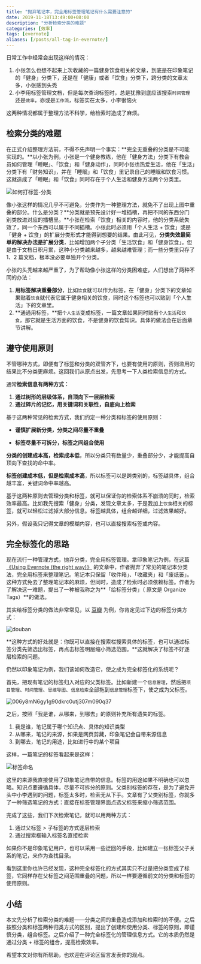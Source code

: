 ```yaml
---
title: "抛弃笔记本，完全用标签管理笔记有什么需要注意的"
date: 2019-11-18T13:49:00+08:00
description: "分析检索分类的难题"
categories: [效率]
tags: [evernote]
aliases: [/posts/all-tag-in-evernote/]
---
```


日常工作中经常会出现这样的情况：

1. 小张怎么也想不起来上次收藏的一篇健身饮食相关的文章，到底是在印象笔记的「健身」分类下，还是在「健康」或者「饮食」分类下，跨分类的文章太多，小张感到头秃
2. 小李用标签管理文档，但是每次查询标签时，总是犹豫到底应该搜索`时间管理`还是`效率`，亦或是`工作流`，标签实在太多，小李很恼火

这两种情况都属于整理方法不科学，给检索时造成了麻烦。

## 检索分类的难题

在正式介绍整理方法前，不得不先声明一个事实：**完全无重叠的分类是不可能实现的。**以小张为例，小张是一个健身教练，他在「健身方法」分类下有教会员如何管理「睡眠」、「饮食」和「健身动作」，同时小张也热爱生活，他在「生活」分类下有「财务知识」，并在「睡眠」和「饮食」里记录自己的睡眠和饮食习惯。这就造成了「睡眠」和「饮食」同时存在于个人生活和健身方法两个分类里。

![如何打标签-分类](https://tva1.sinaimg.cn/large/006y8mN6gy1g909mdd42bj30dj08ddfx.jpg)

像小张这样的情况几乎不可避免，分类作为一种整理方法，就免不了出现上图中重叠的部分。什么是分类？**分类就是预先设计好一堆插槽，再把不同的东西分门别类放进对应的插槽里。**小张在检索「饮食」相关的内容时，他的分类系统失效了，同一个东西可以属于不同插槽。小张此时必须用「个人生活 + 饮食」或是「健身 + 饮食」的扩展分类形式才能得到想要的结果。由此可见，**分类失效最简单的解决办法是扩展分类**，比如增加两个子分类「生活饮食」和「健身饮食」。但是由于文档日积月累，这种小分类越来越多，越来越难管理；而一些分类里只存了 1、2 篇文档，根本没必要单独开个分类。

小张的头秃越来越严重了，为了帮助像小张这样的分类困难症，人们想出了两种不同的办法：

1. **用标签解决重叠部分**，比如`饮食`就可以作为标签，在「健身」分类下的文章如果贴着`饮食`就代表它属于健身相关的饮食，同时这个标签也可以贴到「个人生活」下的文章里。
2. **通通用标签，**把`个人生活`变成标签，一篇文章如果同时贴有`个人生活`和`饮食`，那它就是生活方面的饮食，不是健身的饮食知识。具体的做法会在后面章节讲解。

## 遵守使用原则

不管哪种方式，即便有了标签和分类的双管齐下，也要有使用的原则，否则滥用的结果比不分类更麻烦。这回我们从原点出发，先思考一下人类检索信息的方式。

通常**检索信息有两种方式：**

1. **通过树形的层级体系，自顶向下一层层检索**
2. **通过碎片的记忆，用关键词和关联性，自底向上检索**

基于这两种常见的检索方式，我们约定一种分类和标签的使用原则：

- **谨慎扩展新分类，分类之间尽量不重叠**

- **标签尽量不可拆分，标签之间组合使用**

**分类的创建成本高，检索成本低**，所以分类只有数量少，重叠部分少，才能提高自顶向下查找的命中率。

**标签创建成本低，但是检索成本高**，所以标签可以是跨类别的，标签越具体，组合越丰富，关键词命中率越高。

基于这两种原则去管理分类和标签，就可以保证你的检索体系不崩溃的同时，检索效率最高。比如我先搜索「健身」分类，发现文章太多，于是我加上`饮食`相关的标签，就可以轻松过滤掉大部分信息。标签越具体，组合越详细，过滤效果越好。

另外，假设我只记得文章的模糊内容，也可以直接搜索标签或内容。

## 完全标签化的思路

现在流行一种管理方式，抛弃分类，完全用标签管理。拿印象笔记为例，在这篇 [《Using Evernote (the right way)》](https://medium.com/@thomashoneyman/using-evernote-the-right-way-ef61f530d1ad) 的文章中，作者抛弃了常见的笔记本分类法，完全用标签来整理笔记。笔记本只保留「收件箱」、「收藏夹」和「废纸篓」。这种方式免去了整理笔记本的麻烦，但同时，造成了检索时必须依赖标签。作者为了解决这一难题，提出了一种被我称之为**「给标签分类」（ 原文是 Organize Tags）**的做法。

其实给标签分类的做法非常常见，以 [豆瓣](https://www.douban.com/) 为例，你肯定见过下边的标签分类方式：

![douban](https://tva1.sinaimg.cn/large/006y8mN6gy1g91dwdctqwj30hw0wqq5h.jpg)

**这种方式的好处就是：你既可以直接在搜索栏搜索具体的标签，也可以通过标签分类先筛选出标签，再点击标签明层缩小筛选范围。**这就解决了标签不好逐层检索的问题。

仍然以印象笔记为例，我们该如何改造它，使之成为完全标签化的系统呢？

首先，把现有笔记的标签归入对应的父类标签。比如新建一个`信息管理`，然后把`项目管理`、`时间管理`、`思维导图`、`信息检索`全部拖到`信息管理`标签下，使之成为父标签。

![006y8mN6gy1g90dkrc0utj307m090q37](https://tva1.sinaimg.cn/large/006y8mN6gy1g91dw8hj6hj307m090jre.jpg)

之后，按照「我是谁，从哪来，到哪去」的原则补充所有遗失的标签。

1. 我是谁，笔记属于哪个知识点、具体的知识类型
2. 从哪来，笔记的来源，如果是网页剪藏，印象笔记会自带来源信息
3. 到哪去，笔记的用途，比如进行中的某个项目

这样，一篇笔记的标签看起来是这样：

![标签命名](https://tva1.sinaimg.cn/large/006y8mN6gy1g90dnvno5pj316g07qgne.jpg)

这里的来源我直接使用了印象笔记自带的信息。标签的用途如果不明确也可以忽略。知识点要遵循具体，尽量不可拆分的原则。父类别标签的存在，是为了避免开头中小李遇到的问题，标签太多时，检索无从下手。文章有了父类别标签，你就多了一种筛选笔记的方式：直接在标签管理界面点选父标签来缩小筛选范围。

完成了这些，我们下次检索笔记，就可以用两种方式：

1. 通过父标签 > 子标签的方式逐层检索
2. 通过搜索框输入标签名直接检索

如果你不是印象笔记用户，也可以采用一些迂回的手段，比如建立一张标签父子关系的笔记，来作为查找目录。

看到这里你也许已经发现，这种完全标签化的方式其实只不过是把分类变成了标签，它同样存在父标签之间范围重叠的问题，所以一样要遵循前文的分类和标签的使用原则。

## 小结

本文先分析了检索分类的难题——分类之间的重叠造成添加和检索时的不便。之后按照分类和标签两种归类方式的区别，提出了创建和使用分类、标签的原则，即谨慎分类，组合标签。之后介绍了一种完全标签化的管理信息方式。它的本质仍然是通过分类 + 标签的组合，提高检索效率。

希望本文对你有所帮助，也欢迎在评论区留言发表你的观点。
